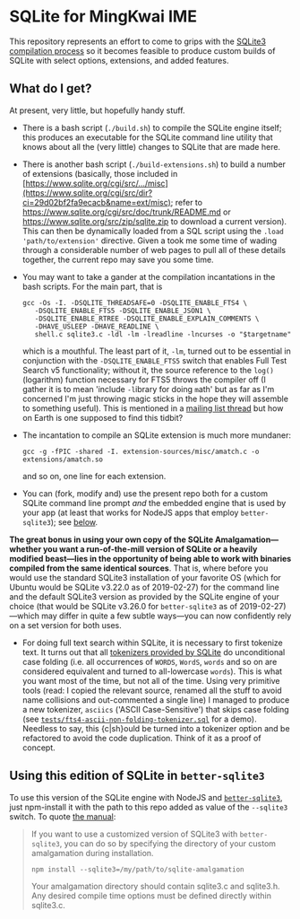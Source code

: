 

# SQLite for MingKwai IME

This repository represents an effort to come to grips with the [SQLite3 compilation
process](https://www.sqlite.org/howtocompile.html) so it becomes feasible to produce custom builds of SQLite
with select options, extensions, and added features.

## What do I get?

At present, very little, but hopefully handy stuff.

* There is a bash script (`./build.sh`) to compile the SQLite engine itself; this produces an executable for
  the SQLite command line utility that knows about all the (very little) changes to SQLite that are made
  here.

* There is another bash script (`./build-extensions.sh`) to build a number of extensions (basically, those
  included in
  [https://www.sqlite.org/cgi/src/.../misc](https://www.sqlite.org/cgi/src/dir?ci=29d02bf2fa9ecacb&name=ext/misc);
  refer to https://www.sqlite.org/cgi/src/doc/trunk/README.md or https://www.sqlite.org/src/zip/sqlite.zip
  to download a current version). This can then be dynamically loaded from a SQL script using the
  `.load 'path/to/extension'` directive. Given a took me some time of wading through a considerable number
  of web pages to pull all of these details together, the current repo may save you some time.

* You may want to take a gander at the compilation incantations in the bash scripts. For the main part,
	that is

	```
	gcc -Os -I. -DSQLITE_THREADSAFE=0 -DSQLITE_ENABLE_FTS4 \
	   -DSQLITE_ENABLE_FTS5 -DSQLITE_ENABLE_JSON1 \
	   -DSQLITE_ENABLE_RTREE -DSQLITE_ENABLE_EXPLAIN_COMMENTS \
	   -DHAVE_USLEEP -DHAVE_READLINE \
	   shell.c sqlite3.c -ldl -lm -lreadline -lncurses -o "$targetname"
	```

	which is a mouthful. The least part of it, `-lm`, turned out to be essential in conjunction with the
	`-DSQLITE_ENABLE_FTS5` switch that enables Full Test Search v5 functionality; without it, the source
	reference to the `log()` (logarithm) function necessary for FTS5 throws the compiler off (I gather it is
	to mean 'include `-l`ibrary for doing `m`ath' but as far as I'm concerned I'm just throwing magic sticks
	in the hope they will assemble to something useful). This is mentioned in a [mailing list
	thread](https://www.mail-archive.com/sqlite-users@mailinglists.sqlite.org/msg93715.html) but how on Earth
	is one supposed to find this tidbit?

* The incantation to compile an SQLite extension is much more mundaner:

	```
	gcc -g -fPIC -shared -I. extension-sources/misc/amatch.c -o extensions/amatch.so
	```

	and so on, one line for each extension.

* You can (fork, modify and) use the present repo both for a custom SQLite command line prompt *and* the
  embedded engine that is used by your app (at least that works for NodeJS apps that employ
  `better-sqlite3`); see [below](#using-this-edition-of-sqlite-in-better-sqlite3).

**The great bonus in using your own copy of the SQLite Amalgamation—whether you want a run-of-the-mill
version of SQLite or a heavily modified beast—lies in the opportunity of being able to work with binaries
compiled from the same identical sources**. That is, where before you would use the standard SQLite3
installation of your favorite OS (which for Ubuntu would be SQLite v3.22.0 as of 2019-02-27) for the command
line and the default SQLite3 version as provided by the SQLite engine of your choice (that would be SQLite
v3.26.0 for `better-sqlite3` as of 2019-02-27)—which may differ in quite a few subtle ways—you can now
confidently rely on a set version for both uses.

* For doing full text search within SQLite, it is necessary to first tokenize text. It turns out that all
  [tokenizers provided by SQLite](https://www.sqlite.org/fts5.html#tokenizers) do unconditional case folding
  (i.e. all occurrences of `WORDS`, `WordS`, `words` and so on are considered equivalent and turned to
  all-lowercase `words`). This is what you want most of the time, but not all of the time. Using very
  primitive tools (read: I copied the relevant source, renamed all the stuff to avoid name collisions and
  out-commented a single line) I managed to produce a new tokenizer, `asciics` ('ASCII Case-Sensitive') that
  skips case folding (see
  [`tests/fts4-ascii-non-folding-tokenizer.sql`](https://github.com/loveencounterflow/sqlite-for-mingkwai-ime/blob/master/tests/fts4-ascii-non-folding-tokenizer.sql)
  for a demo). Needless to say, this {c|sh}ould be turned into a tokenizer option and be refactored to avoid
  the code duplication. Think of it as a proof of concept.

## Using this edition of SQLite in `better-sqlite3`

To use this version of the SQLite engine with NodeJS and [`better-sqlite3`](https://github.com/JoshuaWise),
just npm-install it with the path to this repo added as value of the `--sqlite3` switch. To quote [the
manual](https://github.com/JoshuaWise/better-sqlite3/blob/master/docs/compilation.md):

> If you want to use a customized version of SQLite3 with `better-sqlite3`, you can do so by specifying the
> directory of your custom amalgamation during installation.
>
> `npm install --sqlite3=/my/path/to/sqlite-amalgamation`
>
> Your amalgamation directory should contain sqlite3.c and sqlite3.h. Any desired compile time options must
> be defined directly within sqlite3.c.


